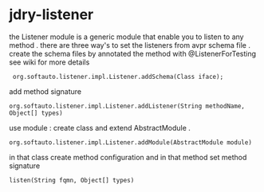 # jdry-listener
the Listener module is a generic module that enable you to listen to any method .
there are three way's to set the listeners
 from avpr schema file . create the schema files by annotated the method with @ListenerForTesting 
 see wiki for more details 

     org.softauto.listener.impl.Listener.addSchema(Class iface);

add method signature 

    org.softauto.listener.impl.Listener.addListener(String methodName, Object[] types)

use module  : create class and extend AbstractModule . 

    org.softauto.listener.impl.Listener.addModule(AbstractModule module) 

in that class create method configuration
and in that method set method signature 
		

    listen(String fqmn, Object[] types)
